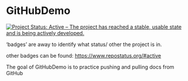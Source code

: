 
<!-- README.md is generated from README.Rmd. Please edit that file -->

# GitHubDemo

[![Project Status: Active – The project has reached a stable, usable
state and is being actively
developed.](https://www.repostatus.org/badges/latest/active.svg)](https://www.repostatus.org/#active)

‘badges’ are away to identify what status/ other the project is in.

other badges can be found: <https://www.repostatus.org/#active>

The goal of GitHubDemo is to practice pushing and pulling docs from
GitHub
